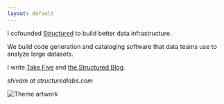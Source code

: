 ```yaml
---
layout: default
---
```


I cofounded [Structured](https://www.structuredlabs.com) to build better data infrastructure.

We build code generation and cataloging software that data teams use to analyze large datasets.

I write [Take Five](https://shivamsinghal.substack.com/) and [the Structured Blog](https://structuredlabs.substack.com/).

*shivam at structuredlabs.com*

<img id="theme-image" class="theme-image" alt="Theme artwork">
